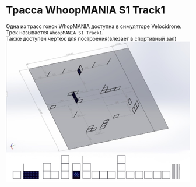# Трасса WhoopMANIA S1 Track1
Одна из трасс гонок WhopMANIA доступна в симуляторе Velocidrone. Трек называется `WhoopMANIA S1 Track1`.  
Также доступен чертеж для построения(влезает в спортивный зал)  
![](WhoopMANIA_S1_Track1.jpg)
